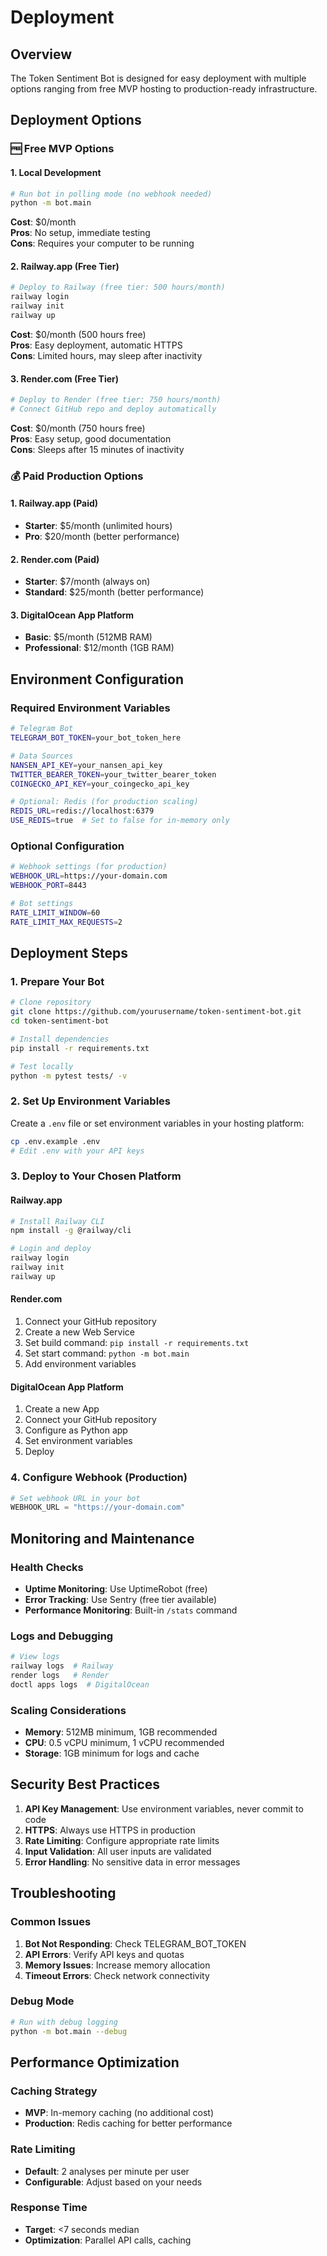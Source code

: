 # Deployment

## Overview

The Token Sentiment Bot is designed for easy deployment with multiple options ranging from free MVP hosting to production-ready infrastructure.

## Deployment Options

### 🆓 Free MVP Options

#### 1. Local Development
```bash
# Run bot in polling mode (no webhook needed)
python -m bot.main
```
**Cost**: $0/month  
**Pros**: No setup, immediate testing  
**Cons**: Requires your computer to be running

#### 2. Railway.app (Free Tier)
```bash
# Deploy to Railway (free tier: 500 hours/month)
railway login
railway init
railway up
```
**Cost**: $0/month (500 hours free)  
**Pros**: Easy deployment, automatic HTTPS  
**Cons**: Limited hours, may sleep after inactivity

#### 3. Render.com (Free Tier)
```bash
# Deploy to Render (free tier: 750 hours/month)
# Connect GitHub repo and deploy automatically
```
**Cost**: $0/month (750 hours free)  
**Pros**: Easy setup, good documentation  
**Cons**: Sleeps after 15 minutes of inactivity

### 💰 Paid Production Options

#### 1. Railway.app (Paid)
- **Starter**: $5/month (unlimited hours)
- **Pro**: $20/month (better performance)

#### 2. Render.com (Paid)
- **Starter**: $7/month (always on)
- **Standard**: $25/month (better performance)

#### 3. DigitalOcean App Platform
- **Basic**: $5/month (512MB RAM)
- **Professional**: $12/month (1GB RAM)

## Environment Configuration

### Required Environment Variables
```bash
# Telegram Bot
TELEGRAM_BOT_TOKEN=your_bot_token_here

# Data Sources
NANSEN_API_KEY=your_nansen_api_key
TWITTER_BEARER_TOKEN=your_twitter_bearer_token
COINGECKO_API_KEY=your_coingecko_api_key

# Optional: Redis (for production scaling)
REDIS_URL=redis://localhost:6379
USE_REDIS=true  # Set to false for in-memory only
```

### Optional Configuration
```bash
# Webhook settings (for production)
WEBHOOK_URL=https://your-domain.com
WEBHOOK_PORT=8443

# Bot settings
RATE_LIMIT_WINDOW=60
RATE_LIMIT_MAX_REQUESTS=2
```

## Deployment Steps

### 1. Prepare Your Bot
```bash
# Clone repository
git clone https://github.com/yourusername/token-sentiment-bot.git
cd token-sentiment-bot

# Install dependencies
pip install -r requirements.txt

# Test locally
python -m pytest tests/ -v
```

### 2. Set Up Environment Variables
Create a `.env` file or set environment variables in your hosting platform:
```bash
cp .env.example .env
# Edit .env with your API keys
```

### 3. Deploy to Your Chosen Platform

#### Railway.app
```bash
# Install Railway CLI
npm install -g @railway/cli

# Login and deploy
railway login
railway init
railway up
```

#### Render.com
1. Connect your GitHub repository
2. Create a new Web Service
3. Set build command: `pip install -r requirements.txt`
4. Set start command: `python -m bot.main`
5. Add environment variables

#### DigitalOcean App Platform
1. Create a new App
2. Connect your GitHub repository
3. Configure as Python app
4. Set environment variables
5. Deploy

### 4. Configure Webhook (Production)
```python
# Set webhook URL in your bot
WEBHOOK_URL = "https://your-domain.com"
```

## Monitoring and Maintenance

### Health Checks
- **Uptime Monitoring**: Use UptimeRobot (free)
- **Error Tracking**: Use Sentry (free tier available)
- **Performance Monitoring**: Built-in `/stats` command

### Logs and Debugging
```bash
# View logs
railway logs  # Railway
render logs   # Render
doctl apps logs  # DigitalOcean
```

### Scaling Considerations
- **Memory**: 512MB minimum, 1GB recommended
- **CPU**: 0.5 vCPU minimum, 1 vCPU recommended
- **Storage**: 1GB minimum for logs and cache

## Security Best Practices

1. **API Key Management**: Use environment variables, never commit to code
2. **HTTPS**: Always use HTTPS in production
3. **Rate Limiting**: Configure appropriate rate limits
4. **Input Validation**: All user inputs are validated
5. **Error Handling**: No sensitive data in error messages

## Troubleshooting

### Common Issues
1. **Bot Not Responding**: Check TELEGRAM_BOT_TOKEN
2. **API Errors**: Verify API keys and quotas
3. **Memory Issues**: Increase memory allocation
4. **Timeout Errors**: Check network connectivity

### Debug Mode
```bash
# Run with debug logging
python -m bot.main --debug
```

## Performance Optimization

### Caching Strategy
- **MVP**: In-memory caching (no additional cost)
- **Production**: Redis caching for better performance

### Rate Limiting
- **Default**: 2 analyses per minute per user
- **Configurable**: Adjust based on your needs

### Response Time
- **Target**: <7 seconds median
- **Optimization**: Parallel API calls, caching 